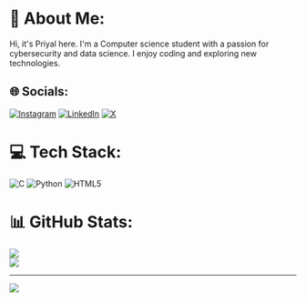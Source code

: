 # 💫 About Me:
Hi, it's Priyal here. I'm a Computer science student with a passion for cybersecurity and data science. I enjoy coding and exploring new technologies.


## 🌐 Socials:
[![Instagram](https://img.shields.io/badge/Instagram-%23E4405F.svg?logo=Instagram&logoColor=white)](https://instagram.com/instagram.com/pariupatel) [![LinkedIn](https://img.shields.io/badge/LinkedIn-%230077B5.svg?logo=linkedin&logoColor=white)](https://linkedin.com/in/linkedin.com/in/pariupatel) [![X](https://img.shields.io/badge/X-black.svg?logo=X&logoColor=white)](https://x.com/x.com/pariupatel) 

# 💻 Tech Stack:
![C](https://img.shields.io/badge/c-%2300599C.svg?style=for-the-badge&logo=c&logoColor=white) ![Python](https://img.shields.io/badge/python-3670A0?style=for-the-badge&logo=python&logoColor=ffdd54) ![HTML5](https://img.shields.io/badge/html5-%23E34F26.svg?style=for-the-badge&logo=html5&logoColor=white)

<!-- ![Kubernetes](https://img.shields.io/badge/kubernetes-%23326ce5.svg?style=for-the-badge&logo=kubernetes&logoColor=white) -->

# 📊 GitHub Stats:
![](https://github-readme-streak-stats.herokuapp.com/?user=pariupatel&theme=dark&hide_border=false)<br/>
![](https://github-readme-stats.vercel.app/api/top-langs/?username=pariupatel&theme=dark&hide_border=false&include_all_commits=true&count_private=true&layout=compact)

---
[![](https://visitcount.itsvg.in/api?id=pariupatel&icon=0&color=1)](https://visitcount.itsvg.in)
